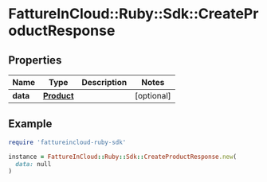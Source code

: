 # FattureInCloud::Ruby::Sdk::CreateProductResponse

## Properties

| Name | Type | Description | Notes |
| ---- | ---- | ----------- | ----- |
| **data** | [**Product**](Product.md) |  | [optional] |

## Example

```ruby
require 'fattureincloud-ruby-sdk'

instance = FattureInCloud::Ruby::Sdk::CreateProductResponse.new(
  data: null
)
```

